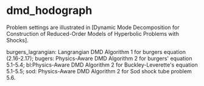 # dmd_hodograph

Problem settings are illustrated in [Dynamic Mode Decomposition for Construction of Reduced-Order Models of Hyperbolic Problems with Shocks].

burgers_lagrangian: Langrangian DMD Algorithm 1 for burgers equation (2.16-2.17);
bugers: Physics-Aware DMD Algorithm 2 for burgers' equation 5.1-5.4;
bl:Physics-Aware DMD Algorithm 2 for Buckley-Leverette's equation 5.1-5.5;
sod: Physics-Aware DMD Algorithm 2 for Sod shock tube problem 5.6.

